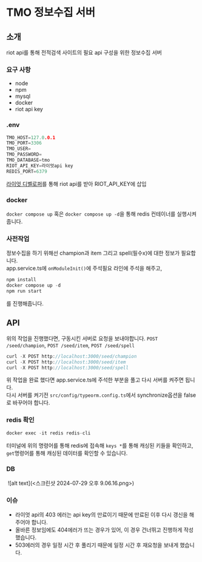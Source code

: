 # TMO 정보수집 서버

## 소개

riot api를 통해 전적검색 사이트의 필요 api 구성을 위한 정보수집 서버

### 요구 사항

- node
- npm
- mysql
- docker
- riot api key

### .env

```c
TMO_HOST=127.0.0.1
TMO_PORT=3306
TMO_USER=
TMO_PASSWORD=
TMO_DATABASE=tmo
RIOT_API_KEY=라이엇api key
REDIS_PORT=6379
```

<a href="https://developer.riotgames.com/">라이엇 디벨로퍼</a>를 통해 riot api를 받아 RIOT_API_KEY에 삽입

### docker

`docker compose up` 혹은 `docker compose up -d`을 통해 redis 컨테이너를 실행시켜줍니다.

### 사전작업

정보수집을 하기 위해선 champion과 item 그리고 spell(필수x)에 대한 정보가 필요합니다.<br>
app.service.ts에 `onModuleInit()`에 주석필요 라인에 주석을 해주고,<br>

```c
npm install
docker compose up -d
npm run start
```

를 진행해줍니다.<br>

## API

위의 작업을 진행했다면, 구동시킨 서버로 요청을 보내야합니다.
`POST /seed/champion`, `POST /seed/item`, `POST /seed/spell`

```c
curl -X POST http://localhost:3000/seed/champion
curl -X POST http://localhost:3000/seed/item
curl -X POST http://localhost:3000/seed/spell
```

위 작업을 완료 했다면 app.service.ts에 주석한 부분을 풀고 다시 서버를 켜주면 됩니다.<br>
다시 서버를 켜기전 `src/config/typeorm.config.ts`에서 synchronize옵션을 false로 바꾸어야 합니다.

### redis 확인

```c
docker exec -it redis redis-cli
```

터미널에 위의 명령어를 통해 redis에 접속해 `keys *`를 통해 캐싱된 키들을 확인하고,
`get`명령어를 통해 캐싱된 데이터를 확인할 수 있습니다.

### DB

<img>
![alt text](<스크린샷 2024-07-29 오후 9.06.16.png>)

### 이슈

- 라이엇 api의 403 에러는 api key의 만료이기 때문에 만료된 이후 다시 갱신을 해주어야 합니다.
- 올바른 정보임에도 404에러가 뜨는 경우가 있어, 이 경우 건너뛰고 진행하게 작성했습니다.
- 503에러의 경우 일정 시간 후 풀리기 때문에 일정 시간 후 재요청을 보내게 했습니다.
